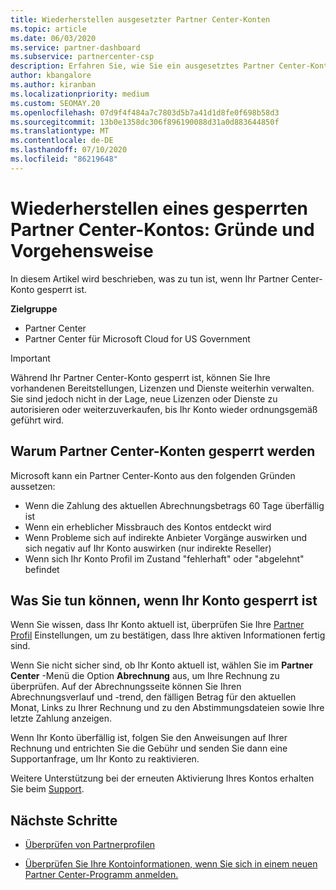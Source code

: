 ```yaml
---
title: Wiederherstellen ausgesetzter Partner Center-Konten
ms.topic: article
ms.date: 06/03/2020
ms.service: partner-dashboard
ms.subservice: partnercenter-csp
description: Erfahren Sie, wie Sie ein ausgesetztes Partner Center-Konto wiederherstellen, warum Partner Center-Konten ausgesetzt werden, und wie Sie Ihr Konto verwenden können, während es ausgesetzt ist.
author: kbangalore
ms.author: kiranban
ms.localizationpriority: medium
ms.custom: SEOMAY.20
ms.openlocfilehash: 07d9f4f484a7c7803d5b7a41d1d8fe0f698b58d3
ms.sourcegitcommit: 13b0e1358dc306f896190088d31a0d883644850f
ms.translationtype: MT
ms.contentlocale: de-DE
ms.lasthandoff: 07/10/2020
ms.locfileid: "86219648"
---
```

# <a name="restore-a-suspended-partner-center-account---learn-why-it-happens-and-what-to-do-about-it"></a>Wiederherstellen eines gesperrten Partner Center-Kontos: Gründe und Vorgehensweise

In diesem Artikel wird beschrieben, was zu tun ist, wenn Ihr Partner Center-Konto gesperrt ist.

**Zielgruppe**

-  Partner Center
-  Partner Center für Microsoft Cloud for US Government


> [!IMPORTANT]  
> Während Ihr Partner Center-Konto gesperrt ist, können Sie Ihre vorhandenen Bereitstellungen, Lizenzen und Dienste weiterhin verwalten. Sie sind jedoch nicht in der Lage, neue Lizenzen oder Dienste zu autorisieren oder weiterzuverkaufen, bis Ihr Konto wieder ordnungsgemäß geführt wird.

## <a name="why-partner-center-accounts-are-suspended"></a>Warum Partner Center-Konten gesperrt werden

Microsoft kann ein Partner Center-Konto aus den folgenden Gründen aussetzen:

- Wenn die Zahlung des aktuellen Abrechnungsbetrags 60 Tage überfällig ist 
- Wenn ein erheblicher Missbrauch des Kontos entdeckt wird
- Wenn Probleme sich auf indirekte Anbieter Vorgänge auswirken und sich negativ auf Ihr Konto auswirken (nur indirekte Reseller)
- Wenn sich Ihr Konto Profil im Zustand "fehlerhaft" oder "abgelehnt" befindet

## <a name="what-to-do-if-your-account-is-suspended"></a>Was Sie tun können, wenn Ihr Konto gesperrt ist

Wenn Sie wissen, dass Ihr Konto aktuell ist, überprüfen Sie Ihre [Partner Profil](https://partner.microsoft.com/pcv/accountsettings/partnerprofile) Einstellungen, um zu bestätigen, dass Ihre aktiven Informationen fertig sind. 

Wenn Sie nicht sicher sind, ob Ihr Konto aktuell ist, wählen Sie im **Partner Center** -Menü die Option **Abrechnung** aus, um Ihre Rechnung zu überprüfen. Auf der Abrechnungsseite können Sie Ihren Abrechnungsverlauf und -trend, den fälligen Betrag für den aktuellen Monat, Links zu Ihrer Rechnung und zu den Abstimmungsdateien sowie Ihre letzte Zahlung anzeigen.

Wenn Ihr Konto überfällig ist, folgen Sie den Anweisungen auf Ihrer Rechnung und entrichten Sie die Gebühr und senden Sie dann eine Supportanfrage, um Ihr Konto zu reaktivieren. 

Weitere Unterstützung bei der erneuten Aktivierung Ihres Kontos erhalten Sie beim [Support](https://partner.microsoft.com/dashboard/support/csp/servicerequests/create).

## <a name="next-steps"></a>Nächste Schritte

- [Überprüfen von Partnerprofilen](update-your-partner-profile.md)

- [Überprüfen Sie Ihre Kontoinformationen, wenn Sie sich in einem neuen Partner Center-Programm anmelden.](verification-responses.md)
